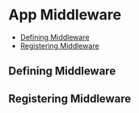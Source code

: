 # App Middleware

* [Defining Middleware](#defining-middleware)
* [Registering Middleware](#registering-middleware)

<a name="defining-middleware"></a>

## Defining Middleware

<a name="registering-middleware"></a>

## Registering Middleware
